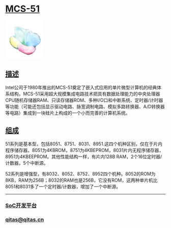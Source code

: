 ﻿# [MCS-51](https://github.com/sochub/MCS-51)

[![sites](SoC/SoC.png)](http://www.qitas.cn) 

## [描述](https://github.com/sochub/MCS-51/wiki) 

Intel公司于1980年推出的MCS-51奠定了嵌入式应用的单片微型计算机的经典体系结构，MCS-51采用超大规模集成电路技术把具有数据处理能力的中央处理器CPU随机存储器RAM、只读存储器ROM、多种I/O口和中断系统、定时器/计时器等功能（可能还包括显示驱动电路、脉宽调制电路、模拟多路转换器、A/D转换器等电路）集成到一块硅片上构成的一个小而完善的计算机系统。

## [组成](SoC/) 

51系列是基本型，包括8051、8751、8031、8951.这四个机种区别，仅在于片内程序储存器。8051为4KBROM，8751为4KBEPROM，8031片内无程序储存器，8951为4KBEEPROM。其他性能结构一样，有片内128B RAM，2个16位定时器/计数器，5个中断源。

52系列是增强型，有8032、8052、8752、8952四个机种。8052的ROM为8KB，RAM为256B；8032的RAM也是256B，它没有ROM，这两种单片机比8051和8031多了一个定时器/计数器，增加了一个中断源。


---

###  [SoC开发平台](http://www.qitas.cn)   

###  qitas@qitas.cn